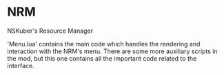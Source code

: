 # NRM
NSKuber's Resource Manager

'Menu.lua' contains the main code which handles the rendering and interaction with the NRM's menu. There are some more auxiliary scripts in the mod, but this one contains all the important code related to the interface.

